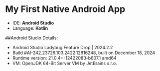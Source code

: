 # My First Native Android App

- IDE: **Android Studio**
- Language: **Kotlin**

##Android Studio Details:

- Android Studio Ladybug Feature Drop | 2024.2.2
- Build #AI-242.23726.103.2422.12816248, built on December 18, 2024
- Runtime version: 21.0.4+-12422083-b607.1 amd64
- VM: OpenJDK 64-Bit Server VM by JetBrains s.r.o.
